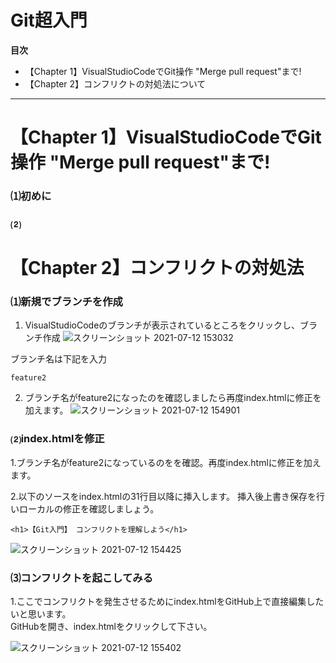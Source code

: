 

# Git超入門
<!-- START doctoc generated TOC please keep comment here to allow auto update -->
<!-- DON'T EDIT THIS SECTION, INSTEAD RE-RUN doctoc TO UPDATE -->
**目次**

- 【Chapter 1】VisualStudioCodeでGit操作 "Merge pull request"まで!
- 【Chapter 2】コンフリクトの対処法について

<!-- END doctoc generated TOC please keep comment here to allow auto update -->


***
# 【Chapter 1】VisualStudioCodeでGit操作 "Merge pull request"まで!


### ⑴初めに


### ⑵

# 【Chapter 2】コンフリクトの対処法

### ⑴新規でブランチを作成
1.  VisualStudioCodeのブランチが表示されているところをクリックし、ブランチ作成
![スクリーンショット 2021-07-12 153032](https://user-images.githubusercontent.com/60914189/125241195-1ecdd380-e326-11eb-8cb0-1b67b4ce66ac.png)


ブランチ名は下記を入力
```
feature2
```
2. ブランチ名がfeature2になったのを確認しましたら再度index.htmlに修正を加えます。
![スクリーンショット 2021-07-12 154901](https://user-images.githubusercontent.com/60914189/125243198-baf8da00-e328-11eb-9ddb-20dcf51affc1.png)

### ⑵index.htmlを修正
1.ブランチ名がfeature2になっているのをを確認。再度index.htmlに修正を加えます。

2.以下のソースをindex.htmlの31行目以降に挿入します。
挿入後上書き保存を行いローカルの修正を確認しましょう。
```
<h1>【Git入門】 コンフリクトを理解しよう</h1>
```
![スクリーンショット 2021-07-12 154425](https://user-images.githubusercontent.com/60914189/125242781-170f2e80-e328-11eb-9715-54c4ad45b955.png)

### ⑶コンフリクトを起こしてみる
1.ここでコンフリクトを発生させるためにindex.htmlをGitHub上で直接編集したいと思います。
<br>GitHubを開き、index.htmlをクリックして下さい。

![スクリーンショット 2021-07-12 155402](https://user-images.githubusercontent.com/60914189/125243758-79b4fa00-e329-11eb-8fd9-d94548675985.png)


